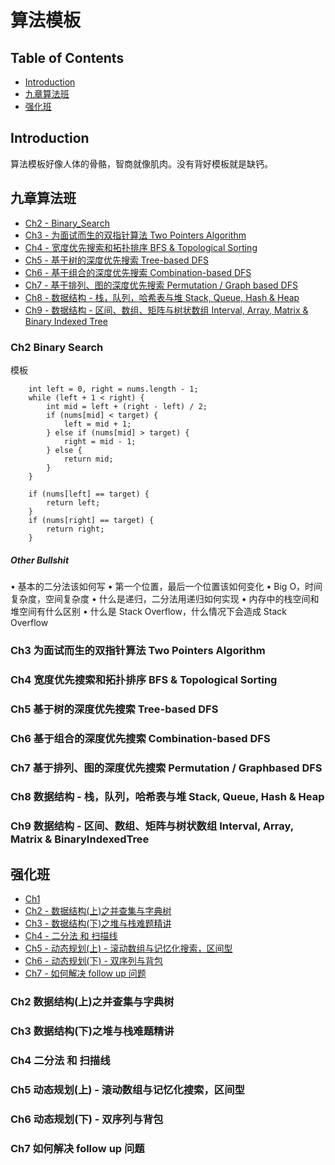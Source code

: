 
# 算法模板

## Table of Contents
- [Introduction](#Introduction)
- [九章算法班](#九章算法班)
- [强化班](#强化班)

## Introduction
算法模板好像人体的骨骼，智商就像肌肉。没有背好模板就是缺钙。

## 九章算法班
- [Ch2 - Binary_Search](#Ch2-Binary-Search)
- [Ch3 - 为面试而生的双指针算法 Two Pointers Algorithm](#Ch3-为面试而生的双指针算法-Two-Pointers-Algorithm)
- [Ch4 - 宽度优先搜索和拓扑排序 BFS & Topological Sorting](#Ch4-宽度优先搜索和拓扑排序-BFS-&-Topological-Sorting)
- [Ch5 - 基于树的深度优先搜索 Tree-based DFS](#Ch5-基于树的深度优先搜索-Tree-based-DFS)
- [Ch6 - 基于组合的深度优先搜索 Combination-based DFS](#Ch6-基于组合的深度优先搜索-Combination-based-DFS)
- [Ch7 - 基于排列、图的深度优先搜索 Permutation / Graph based DFS](#Ch7-基于排列、图的深度优先搜索-Permutation-/-Graphbased-DFS)
- [Ch8 - 数据结构 - 栈，队列，哈希表与堆 Stack, Queue, Hash & Heap](#Ch8-数据结构---栈，队列，哈希表与堆-Stack,-Queue,-Hash-&-Heap)
- [Ch9 - 数据结构 - 区间、数组、矩阵与树状数组 Interval, Array, Matrix & Binary Indexed Tree](#Ch9-数据结构---区间、数组、矩阵与树状数组-Interval,-Array,-Matrix-&-BinaryIndexedTree)
### Ch2 Binary Search
模板

        int left = 0, right = nums.length - 1;
        while (left + 1 < right) {
            int mid = left + (right - left) / 2;
            if (nums[mid] < target) {
                left = mid + 1;
            } else if (nums[mid] > target) {
                right = mid - 1;
            } else {
                return mid;
            }
        }

        if (nums[left] == target) {
            return left;
        }
        if (nums[right] == target) {
            return right;
        }

##### Other Bullshit
•	基本的二分法该如何写
•	第一个位置，最后一个位置该如何变化
•	Big O，时间复杂度，空间复杂度
•	什么是递归，二分法用递归如何实现
•	内存中的栈空间和堆空间有什么区别
•	什么是 Stack Overflow，什么情况下会造成 Stack Overflow
### Ch3 为面试而生的双指针算法 Two Pointers Algorithm
### Ch4 宽度优先搜索和拓扑排序 BFS & Topological Sorting
### Ch5 基于树的深度优先搜索 Tree-based DFS
### Ch6 基于组合的深度优先搜索 Combination-based DFS
### Ch7 基于排列、图的深度优先搜索 Permutation / Graphbased DFS
### Ch8 数据结构 - 栈，队列，哈希表与堆 Stack, Queue, Hash & Heap
### Ch9 数据结构 - 区间、数组、矩阵与树状数组 Interval, Array, Matrix & BinaryIndexedTree





## 强化班
- [Ch1](#强化班)
- [Ch2 - 数据结构(上)之并查集与字典树](#Ch2-数据结构(上)之并查集与字典树)
- [Ch3 - 数据结构(下)之堆与栈难题精讲](#Ch3-数据结构(下)之堆与栈难题精讲)
- [Ch4 - 二分法 和 扫描线](#Ch4-二分法-和-扫描线)
- [Ch5 - 动态规划(上) - 滚动数组与记忆化搜索，区间型](#Ch5-动态规划(上)---滚动数组与记忆化搜索，区间型)
- [Ch6 - 动态规划(下) - 双序列与背包](#Ch6-动态规划(下)---双序列与背包)
- [Ch7 - 如何解决 follow up 问题](#Ch7-如何解决-follow-up-问题)

### Ch2 数据结构(上)之并查集与字典树
### Ch3 数据结构(下)之堆与栈难题精讲
### Ch4 二分法 和 扫描线
### Ch5 动态规划(上) - 滚动数组与记忆化搜索，区间型
### Ch6 动态规划(下) - 双序列与背包
### Ch7 如何解决 follow up 问题
